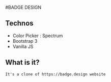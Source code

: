 #BADGE DESIGN
## Technos
 - Color Picker : Spectrum
 - Bootstrap 3
 - Vanilla JS
## What is it? 
`
It's a clone of https://badge.design website
`